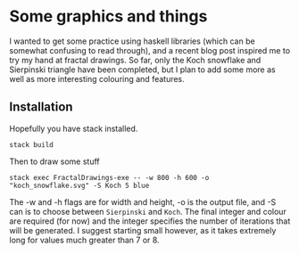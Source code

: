 # Some graphics and things

I wanted to get some practice using haskell libraries (which can be somewhat confusing to read through), and a recent blog post inspired me to try my hand at fractal drawings. So far, only the Koch snowflake and Sierpinski triangle have been completed, but I plan to add some more as well as more interesting colouring and features.

## Installation

Hopefully you have stack installed. 

```
stack build
```

Then to draw some stuff

```
stack exec FractalDrawings-exe -- -w 800 -h 600 -o "koch_snowflake.svg" -S Koch 5 blue
```

The -w and -h flags are for width and height, -o is the output file, and -S can is to choose between `Sierpinski` and `Koch`. The final integer and colour are required (for now) and the integer specifies the number of iterations that will be generated. I suggest starting small however, as it takes extremely long for values much greater than 7 or 8.
